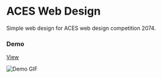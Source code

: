 # ACES Web Design
Simple web design for ACES web design competition 2074.

### Demo
[View](https://rupeshgyawali.github.io/aces-web-design-2074)

![Demo GIF](demo/ezgif.com-gif-maker.gif)
